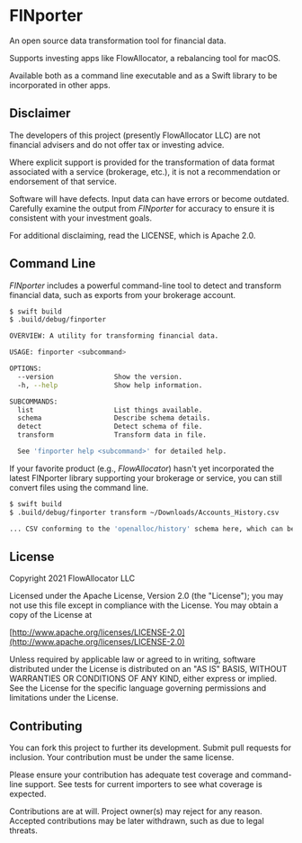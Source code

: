 # FINporter

An open source data transformation tool for financial data.

Supports investing apps like FlowAllocator, a rebalancing tool for macOS.

Available both as a command line executable and as a Swift library to be incorporated in other apps.

## Disclaimer

The developers of this project (presently FlowAllocator LLC) are not financial advisers and do not offer tax or investing advice. 

Where explicit support is provided for the transformation of data format associated with a service (brokerage, etc.), it is not a recommendation or endorsement of that service.

Software will have defects. Input data can have errors or become outdated. Carefully examine the output from _FINporter_ for accuracy to ensure it is consistent with your investment goals.

For additional disclaiming, read the LICENSE, which is Apache 2.0.

## Command Line

_FINporter_ includes a powerful command-line tool to detect and transform financial data, such as exports from your brokerage account.

```bash
$ swift build
$ .build/debug/finporter

OVERVIEW: A utility for transforming financial data.

USAGE: finporter <subcommand>

OPTIONS:
  --version               Show the version.
  -h, --help              Show help information.

SUBCOMMANDS:
  list                    List things available.
  schema                  Describe schema details.
  detect                  Detect schema of file.
  transform               Transform data in file.

  See 'finporter help <subcommand>' for detailed help.
```

If your favorite product (e.g., _FlowAllocator_) hasn't yet incorporated the latest FINporter library supporting your brokerage or service, you can still convert files using the command line.

```bash
$ swift build
$ .build/debug/finporter transform ~/Downloads/Accounts_History.csv

... CSV conforming to the 'openalloc/history' schema here, which can be imported into app

```

## License

Copyright 2021 FlowAllocator LLC

Licensed under the Apache License, Version 2.0 (the "License"); you may not use this file except in compliance with the License. You may obtain a copy of the License at

[http://www.apache.org/licenses/LICENSE-2.0](http://www.apache.org/licenses/LICENSE-2.0)

Unless required by applicable law or agreed to in writing, software distributed under the License is distributed on an "AS IS" BASIS, WITHOUT WARRANTIES OR CONDITIONS OF ANY KIND, either express or implied. See the License for the specific language governing permissions and limitations under the License.

## Contributing

You can fork this project to further its development. Submit pull requests for inclusion. Your contribution must be under the same license.

Please ensure your contribution has adequate test coverage and command-line support. See tests for current importers to see what coverage is expected.

Contributions are at will. Project owner(s) may reject for any reason. Accepted contributions may be later withdrawn, such as due to legal threats.







